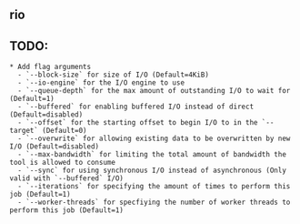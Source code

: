 ## rio

## TODO:
	* Add flag arguments
      - `--block-size` for size of I/O (Default=4KiB)
      - `--io-engine` for the I/O engine to use
      - `--queue-depth` for the max amount of outstanding I/O to wait for (Default=1)
      - `--buffered` for enabling buffered I/O instead of direct (Default=disabled)
      - `--offset` for the starting offset to begin I/O to in the `--target` (Default=0)
      - `--overwrite` for allowing existing data to be overwritten by new I/O (Default=disabled)
      - `--max-bandwidth` for limiting the total amount of bandwidth the tool is allowed to consume
      - `--sync` for using synchronous I/O instead of asynchronous (Only valid with `--buffered` I/O)
      - `--iterations` for specifying the amount of times to perform this job (Default=1)
      - `--worker-threads` for specfiying the number of worker threads to perform this job (Default=1)
